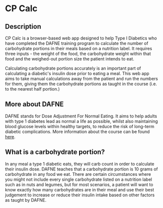 # CP Calc
## Description
CP Calc is a browser-based web app designed to help Type I Diabetics who have completed the DAFNE training program to calculate the number of carbohydrate portions in their meals based on a nutrition label. It requires three inputs - the weight of the food, the carbohydrate weight within that food and the weighed-out portion size the patient intends to eat. 

Calculating carbohydrate portions accurately is an important part of calculating a diabetic's insulin dose prior to eating a meal. This web app aims to take manual calculations away from the patient and run the numbers for them, giving them the carbohydrate portions as taught in the course (i.e. to the nearest half portion.)

## More about DAFNE
DAFNE stands for Dose Adjustment For Normal Eating. It aims to help adults with type 1 diabetes lead as normal a life as possible, whilst also maintaining blood glucose levels within healthy targets, to reduce the risk of long-term diabetic complications. More information about the course can be found [here](https://dafne.nhs.uk/).

## What is a carbohydrate portion?
In any meal a type 1 diabetic eats, they will carb count in order to calculate their insulin dose. DAFNE teaches that a carbohydrate portion is 10 grams of carbohydrate in any food we eat. There are certain circumstances where you might not include every single carbohydrate listed on a nutrition label such as in nuts and legumes, but for most scenarios, a patient will want to know exactly how many carbohydrates are in their meal and use their best judgement to increase or reduce their insulin intake based on other factors as taught by DAFNE.